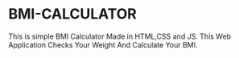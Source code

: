 # BMI-CALCULATOR
This is simple BMI Calculator Made in HTML,CSS and JS. This Web Application Checks Your Weight And Calculate Your BMI.
